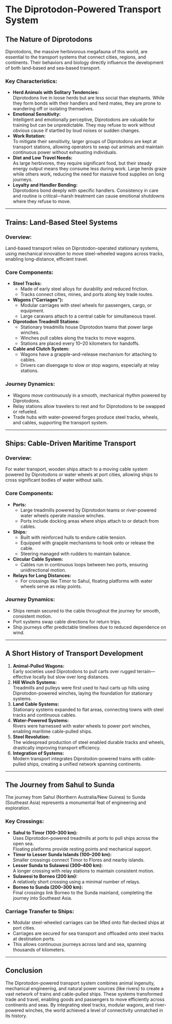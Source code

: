 # **The Diprotodon-Powered Transport System**

## **The Nature of Diprotodons**

Diprotodons, the massive herbivorous megafauna of this world, are essential to the transport systems that connect cities, regions, and continents. Their behaviors and biology directly influence the development of both land-based and sea-based transport.

### **Key Characteristics:**

- **Herd Animals with Solitary Tendencies:**  
  Diprotodons live in loose herds but are less social than elephants. While they form bonds with their handlers and herd mates, they are prone to wandering off or isolating themselves.
- **Emotional Sensitivity:**  
  Intelligent and emotionally perceptive, Diprotodons are valuable for training but can be unpredictable. They may refuse to work without obvious cause if startled by loud noises or sudden changes.
- **Work Rotation:**  
  To mitigate their sensitivity, larger groups of Diprotodons are kept at transport stations, allowing operators to swap out animals and maintain continuous power without exhausting individuals.
- **Diet and Low Travel Needs:**  
  As large herbivores, they require significant food, but their steady energy output means they consume less during work. Large herds graze while others work, reducing the need for massive food supplies on long journeys.
- **Loyalty and Handler Bonding:**  
  Diprotodons bond deeply with specific handlers. Consistency in care and routine is critical—harsh treatment can cause emotional shutdowns where they refuse to move.

---

## **Trains: Land-Based Steel Systems**

### **Overview:**

Land-based transport relies on Diprotodon-operated stationary systems, using mechanical innovation to move steel-wheeled wagons across tracks, enabling long-distance, efficient travel.

### **Core Components:**

- **Steel Tracks:**
  - Made of early steel alloys for durability and reduced friction.
  - Tracks connect cities, mines, and ports along key trade routes.
- **Wagons ("Carriages"):**
  - Modular carriages with steel wheels for passengers, cargo, or equipment.
  - Large caravans attach to a central cable for simultaneous travel.
- **Diprotodon Treadmill Stations:**
  - Stationary treadmills house Diprotodon teams that power large winches.
  - Winches pull cables along the tracks to move wagons.
  - Stations are placed every 10–20 kilometers for handoffs.
- **Cable and Clutch System:**
  - Wagons have a grapple-and-release mechanism for attaching to cables.
  - Drivers can disengage to slow or stop wagons, especially at relay stations.

### **Journey Dynamics:**

- Wagons move continuously in a smooth, mechanical rhythm powered by Diprotodons.
- Relay stations allow travelers to rest and for Diprotodons to be swapped or refueled.
- Trade hubs with water-powered forges produce steel tracks, wheels, and cables, supporting the transport system.

---

## **Ships: Cable-Driven Maritime Transport**

### **Overview:**

For water transport, wooden ships attach to a moving cable system powered by Diprotodons or water wheels at port cities, allowing ships to cross significant bodies of water without sails.

### **Core Components:**

- **Ports:**
  - Large treadmills powered by Diprotodon teams or river-powered water wheels operate massive winches.
  - Ports include docking areas where ships attach to or detach from cables.
- **Ships:**
  - Built with reinforced hulls to endure cable tension.
  - Equipped with grapple mechanisms to hook onto or release the cable.
  - Steering managed with rudders to maintain balance.
- **Circular Cable System:**
  - Cables run in continuous loops between two ports, ensuring unidirectional motion.
- **Relays for Long Distances:**
  - For crossings like Timor to Sahul, floating platforms with water wheels serve as relay points.

### **Journey Dynamics:**

- Ships remain secured to the cable throughout the journey for smooth, consistent motion.
- Port systems swap cable directions for return trips.
- Ship journeys offer predictable timelines due to reduced dependence on wind.

---

## **A Short History of Transport Development**

1. **Animal-Pulled Wagons:**  
   Early societies used Diprotodons to pull carts over rugged terrain—effective locally but slow over long distances.
2. **Hill Winch Systems:**  
   Treadmills and pulleys were first used to haul carts up hills using Diprotodon-powered winches, laying the foundation for stationary systems.
3. **Land Cable Systems:**  
   Stationary systems expanded to flat areas, connecting towns with steel tracks and continuous cables.
4. **Water-Powered Systems:**  
   Rivers were harnessed with water wheels to power port winches, enabling maritime cable-pulled ships.
5. **Steel Revolution:**  
   The widespread production of steel enabled durable tracks and wheels, drastically improving transport efficiency.
6. **Integration of Systems:**  
   Modern transport integrates Diprotodon-powered trains with cable-pulled ships, creating a unified network spanning continents.

---

## **The Journey from Sahul to Sunda**

The journey from Sahul (Northern Australia/New Guinea) to Sunda (Southeast Asia) represents a monumental feat of engineering and exploration.

### **Key Crossings:**

- **Sahul to Timor (100–300 km):**  
  Uses Diprotodon-powered treadmills at ports to pull ships across the open sea.  
  Floating platforms provide resting points and mechanical support.
- **Timor to Lesser Sunda Islands (100–200 km):**  
  Smaller crossings connect Timor to Flores and nearby islands.
- **Lesser Sunda to Sulawesi (300–400 km):**  
  A longer crossing with relay stations to maintain consistent motion.
- **Sulawesi to Borneo (200 km):**  
  A relatively short crossing using a minimal number of relays.
- **Borneo to Sunda (200–300 km):**  
  Final crossings link Borneo to the Sunda mainland, completing the journey into Southeast Asia.

### **Carriage Transfer to Ships:**

- Modular steel-wheeled carriages can be lifted onto flat-decked ships at port cities.
- Carriages are secured for sea transport and offloaded onto steel tracks at destination ports.
- This allows continuous journeys across land and sea, spanning thousands of kilometers.

---

## **Conclusion**

The Diprotodon-powered transport system combines animal ingenuity, mechanical engineering, and natural power sources (like rivers) to create a vast network of trains and cable-pulled ships. These systems transformed trade and travel, enabling goods and passengers to move efficiently across continents and seas. By integrating steel tracks, modular wagons, and river-powered winches, the world achieved a level of connectivity unmatched in its history.
